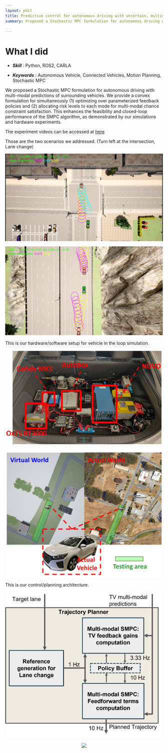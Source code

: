 ```yaml
---
layout: post
title: Predictive control for autonomous driving with uncertain, multimodal predictions
summary: Proposed a Stochastic MPC formulation for autonomous driving with multi-modal predictions of surrounding vehicles

---
```


# What I did

- ***Skill*** : Python, ROS2, CARLA 

- ***Keywords*** : Autonomous Vehicle, Connected Vehicles, Motion Planning, Stochastic MPC 

We proposed a Stochastic MPC formulation for autonomous driving with multi-modal predictions of surrounding vehicles. We provide a convex formulation for simultaneously (1) optimizing over parameterized feedback policies and (2) allocating risk levels to each mode for multi-modal chance constraint satisfaction. This enhances the feasibility and closed-loop performance of the SMPC algorithm, as demonstrated by our simulations and hardware experiments.

The experiment videos can be accessed at [here](https://drive.google.com/file/d/1EQJmVHb3AExu1rs3Mw4PRdML_TmWqSpW/view?usp=sharing)

Those are the two scenarios we addressed. (Turn left at the intersection, Lane change) 
<p align="center">
  <img src="/assets/rfs/carla.png">
</p>

<p align="center">
  <img src="/assets/rfs/lane_change.png">
</p>

This is our hardware/software setup for vehicle in the loop simulation.
<p align="center">
  <img src="/assets/rfs/harware_setup_phev.png">
</p>
<p align="center">
  <img src="/assets/rfs/RFS_simvsreal_horz.png">
</p>

This is our control/planning architecture.

<p align="center">
  <img src="/assets/rfs/planner_arch.png">
</p>
<p align="center">
  <img src="/assets/rfs/
diagram_control_arch_fix.png">
</p>
